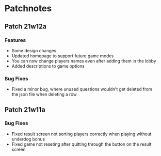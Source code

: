 # Patchnotes

## Patch 21w12a

### Features

- Some design changes
- Updated homepage to support future game modes
- You can now change players names even after adding them in the lobby
- Added descriptions to game options

### Bug Fixes

- Fixed a minor bug, where unused questions wouldn't get deleted from the json file when deleting a row

## Patch 21w11a

### Bug Fixes

- Fixed result screen not sorting players correctly when playing without underdog bonus
- Fixed game not reseting after quitting through the button on the result screen
